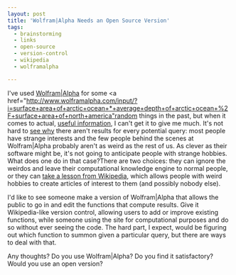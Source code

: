 ```yaml
---
layout: post
title: 'Wolfram|Alpha Needs an Open Source Version'
tags:
  - brainstorming
  - links
  - open-source
  - version-control
  - wikipedia
  - wolframalpha

---
```


I've used <a href="http://www.wolframalpha.com/">Wolfram|Alpha</a> for some <a href="http://www.wolframalpha.com/input/?i=surface+area+of+arctic+ocean+*+average+depth+of+arctic+ocean+%2F+surface+area+of+north+america"random things</a> in the past, but when it comes to actual, <a href="http://www.wolframalpha.com/input/?i=graph+u.s.+unemployment%2C+graph+u.s.+minimum+wage">useful information</a>, I can't get it to give me much. It's not hard to <a href="http://www.wolframalpha.com/participate/algorithms.html">see why</a> there aren't results for every potential query: most people have strange interests and the few people behind the scenes at Wolfram|Alpha probably aren't as weird as the rest of us. As clever as their software might be, it's not going to anticipate people with strange hobbies. What does one do in that case?There are two choices: they can ignore the weirdos and leave their computational knowledge engine to normal people, or they can <a href="http://en.wikipedia.org/wiki/Toynbee_tiles">take a lesson from Wikipedia</a>, which allows people with weird hobbies to create articles of interest to them (and possibly nobody else).

I'd like to see someone make a version of Wolfram|Alpha that allows the public to go in and edit the functions that compute results. Give it Wikipedia-like version control, allowing users to add or improve existing functions, while someone using the site for computational purposes and do so without ever seeing the code. The hard part, I expect, would be figuring out which function to summon given a particular query, but there are ways to deal with that.

Any thoughts? Do you use Wolfram|Alpha? Do you find it satisfactory? Would you use an open version?
